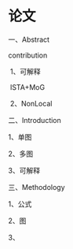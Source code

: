 # 论文

一、Abstract

 

contribution

​	1、可解释

​			ISTA+MoG

​	2、NonLocal

二、Introduction

1、单图

2、多图

3、可解释

三、Methodology

1、公式

2、图

3、